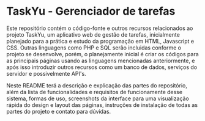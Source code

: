 # TaskYu - Gerenciador de tarefas
Este repositório contém o código-fonte e outros recursos relacionados ao projeto TaskYu, um aplicativo web de gestão de tarefas, inicialmente planejado para a prática e estudo da programação em HTML, Javascript e CSS. Outras linguagens como PHP e SQL serão incluidas conforme o projeto se desenvolve, porém, o planejamente inicial é criar os códigos para as principais páginas usando as linguagens mencionadas anteriormente, e após isso introduzir outros recursos como um banco de dados, serviços do servidor e possivelmente API's.

Neste README terá a descrição e explicação das partes do repositório, além da lista de funcionalidades e requisitos de funcionamente desse sistema, formas de uso, screenshots da interface para uma visualização rápida do design e layout das páginas, instruções de instalação de todas as partes do projeto e contato para dúvidas. 


